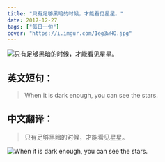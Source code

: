 ```yaml
---
title: "只有足够黑暗的时候，才能看见星星。"
date: 2017-12-27
tags: ["每日一句"]
cover: "https://i.imgur.com/1eg3wHO.jpg"
---
```


![只有足够黑暗的时候，才能看见星星。](https://i.imgur.com/mRedKOA.jpg)

## 英文短句：
> When it is dark enough, you can see the stars.

<!--more-->

## 中文翻译：
> 只有足够黑暗的时候，才能看见星星。

![When it is dark enough, you can see the stars.](https://i.imgur.com/YbAA627.jpg)

